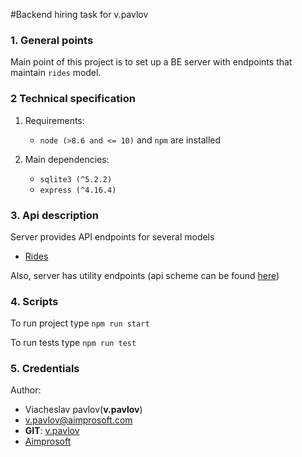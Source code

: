 #Backend hiring task for v.pavlov

### 1. General points
Main point of this project is to set up a BE server with endpoints that maintain `rides` model.

### 2 Technical specification

1. Requirements: 
    - `node (>8.6 and <= 10)` and `npm` are installed

1. Main dependencies:
    - `sqlite3 (^5.2.2)`
    - `express (^4.16.4)`


### 3. Api description

Server provides API endpoints for several models

- [Rides](./api/rides.md) 

Also, server has utility endpoints (api scheme can be found [here](./api/util.md))

### 4. Scripts

To run project type `npm run start`

To run tests type `npm run test` 

### 5. Credentials

Author:
-  Viacheslav pavlov(**v.pavlov**) 
- [v.pavlov@aimprosoft.com](mailto:v.pavlov@aimprosoft.com)
- **GIT**: [v.pavlov](https://github.com/viacheslavPavlov)  
- [Aimprosoft](https://aimprosoft.com)
